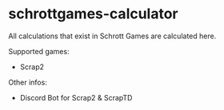 # schrottgames-calculator
All calculations that exist in Schrott Games are calculated here.

Supported games:
- Scrap2

Other infos:
- Discord Bot for Scrap2 & ScrapTD